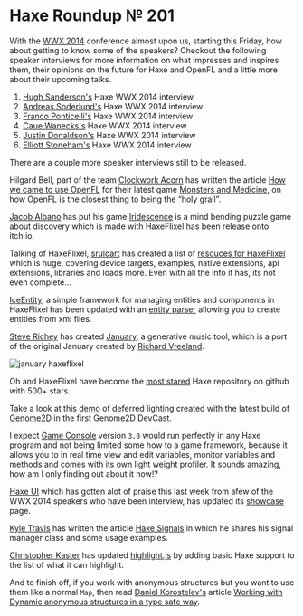 [_template]: roundup.html
[“”]: a ""
# Haxe Roundup № 201

With the [WWX 2014] conference almost upon us, starting this Friday, how about getting to
know some of the speakers? Checkout the following speaker interviews for more information
on what impresses and inspires them, their opinions on the future for Haxe and OpenFL
and a little more about their upcoming talks.

1. [Hugh Sanderson's] Haxe WWX 2014 interview
2. [Andreas Soderlund's] Haxe WWX 2014 interview
3. [Franco Ponticelli's] Haxe WWX 2014 interview
4. [Caue Wanecks's] Haxe WWX 2014 interview
5. [Justin Donaldson's] Haxe WWX 2014 interview
6. [Elliott Stoneham's] Haxe WWX 2014 interview

There are a couple more speaker interviews still to be released.

Hilgard Bell, part of the team [Clockwork Acorn][tw1] has written the article [How we
came to use OpenFL][a1] for their latest game [Monsters and Medicine][l1], on how
OpenFL is the closest thing to being the “holy grail”.

[Jacob Albano][tw2] has put his game [Iridescence][l2] is a mind bending puzzle game
about discovery which is made with HaxeFlixel has been release onto itch.io.

Talking of HaxeFlixel, [sruloart][g1] has created a list of [resouces for HaxeFlixel][l3]
which is huge, covering device targets, examples, native extensions, api extensions,
libraries and loads more. Even with all the info it has, its not even complete...

[IceEntity][l4], a simple framework for managing entities and components in HaxeFlixel
has been updated with an [entity parser][l5] allowing you to create entities from xml
files.

[Steve Richey][l10] has created [January][l11], a generative music tool, which is a 
port of the original January created by [Richard Vreeland][l12].

![january haxeflixel](/img/january-haxeflixel.png)

Oh and HaxeFlixel have become the [most stared][l6] Haxe repository on github with 500+
stars.

Take a look at this [demo][d1] of deferred lighting created with the latest build of 
[Genome2D] in the first Genome2D DevCast.

I expect [Game Console] version `3.0` would run perfectly in any Haxe program and not
being limited some how to a game framework, because it allows you to in real time view
and edit variables, monitor variables and methods and comes with its own light weight
profiler. It sounds amazing, how am I only finding out about it now!?

[Haxe UI] which has gotten alot of praise this last week from afew of the WWX 2014
speakers who have been interview, has updated its [showcase][l7] page.

[Kyle Travis][tw3] has written the article [Haxe Signals][l8] in which he shares his
signal manager class and some usage examples.

[Christopher Kaster][g2] has updated [highlight.js][l9] by adding basic Haxe support to
the list of what it can highlight.

And to finish off, if you work with anonymous structures but you want to use them
like a normal `Map`, then read [Daniel Korostelev's][tw4] article [Working with Dynamic
anonymous structures in a type safe way][l13].

[haxe ui]: http://haxeui.org/ "Haxe UI"
[game console]: https://github.com/ProG4mr/gameconsole "GameConsole on Github"
[d1]: https://www.youtube.com/watch?v=qXMnQH0iAgE "Genome2D Deferred Lighting Demo"
[Genome2D]: http://build.genome2d.com/haxe/ "Genome2D Haxe builds"
[wwx 2014]: http://wwx.silexlabs.org/2014/ "The WWX 2014 Haxe Conference"
[hugh sanderson's]: http://haxe.io/wwx/2014/Hugh-Sanderson/ "Hugh Sanderson's Haxe WWX 2014 Speaker Interview"
[Andreas Soderlund's]: http://haxe.io/wwx/2014/Andreas-Solderlund/ "Andreas Soderlund's Haxe WWX 2014 Speaker Interview"
[Franco Ponticelli's]: http://haxe.io/wwx/2014/Franco-Ponticelli/ "Franco Ponticelli's Haxe WWX 2014 Speaker Interview"
[Caue Wanecks's]: http://haxe.io/wwx/2014/Caue-Waneck/ "Caue Wanecks's Haxe WWX 2014 Speaker Interview"
[Justin Donaldson's]: http://haxe.io/wwx/2014/Justin-Donaldson/ "Justin Donaldson's Haxe WWX 2014 Speaker Interview"
[Elliott Stoneham's]: http://haxe.io/wwx/2014/Elliott-Stoneham/ "Elliott Stoneham's Haxe WWX 2014 Speaker Interview"

[tw1]: https://twitter.com/ClockworkAcorn "@ClockworkAcorn"
[tw2]: https://twitter.com/jacobalbano "@jacobalbano"
[tw3]: https://twitter.com/kmakai "@kmakai"
[tw4]: https://twitter.com/nadako "@nadako"

[a1]: http://clockworkacorn.com/2014/05/how-we-came-to-use-openfl/ "How we came to use OpenFL"

[g1]: https://github.com/sruloart "@sruloart"
[g2]: https://github.com/kasoki "@kasoki"

[l1]: http://clockworkacorn.com/games/monsters-and-medicine/ "Monsters and Medicine"
[l2]: http://jacobalbano.itch.io/iridescence "Iridescence"
[l3]: https://github.com/sruloart/External-Resources-for-HaxeFlixel "Resources for HaxeFlixel"
[l4]: https://github.com/NicoM1/IceEntity "IceEntity on Github"
[l5]: https://github.com/NicoM1/IceEntity#-entity-parser "IceEntity Entity Parser"
[l6]: https://twitter.com/HaxeFlixel/status/467043448491896832 "HaxeFlixel reaches 500+ Stars"
[l7]: http://haxeui.org/showcase.jsp "HaxeUI Showcase"
[l8]: http://kylemtravis.com/blog/haxe-signals/ "Haxe Signals"
[l9]: https://github.com/kasoki/highlight.js "HighLight.js"
[l10]: http://www.steverichey.com/
[l11]: https://github.com/steverichey/january "January on Github"
[l12]: http://www.richvreeland.com/ 
[l13]: http://nadako.tumblr.com/post/86393684765/haxe-working-with-dynamic-anonymous-structures-in-a "Working with Dynamic anonymous structures in a type safe way"
